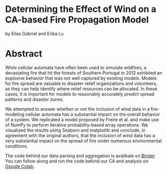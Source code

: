 # Determining the Effect of Wind on a CA-based Fire Propagation Model
by Elias Gabriel and Erika Lu

# Abstract
While cellular automata have often been used to simulate wildfires, a devastating fire that hit the forests of Southern Portugal in 2012 exhibited an explosive behavior that was not well captured by existing models. Models for fire spread are valuable to disaster relief organizations and volunteers, as they can help identify where relief resources can be allocated. In these cases, it is important for models to reasonably accurately predict spread patterns and disaster zones.

We attempted to answer whether or not the inclusion of wind data in a fire-modeling cellular automata has a substantial impact on the overall behavior of a system. We replicated a model proposed by Freire et al. and make use of NumPy to perform iterative probability-based array operations. We visualized the results using Seaborn and matplotlib and conclude, in agreement with the original authors, that the inclusion of wind data has a very substantial impact on the spread of fire under numerous environmental conditions.

The code behind our data parsing and aggregation is avalibale on [Binder](https://mybinder.org/v2/gh/thearchitector/wind-and-fire/e30c753b886af94fa0e0a8c2e71178739dcb3bb1).
You can follow along and run the code behind our CA and analysis on [Google Colab](https://colab.research.google.com/drive/1oxDOWZ2jLf-vwF6y1FeO4pElzdakRbbm).
